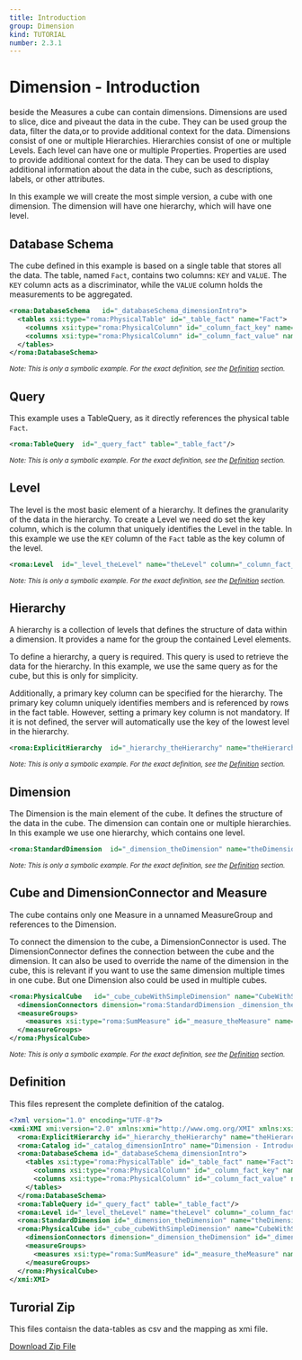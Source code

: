```yaml
---
title: Introduction
group: Dimension
kind: TUTORIAL
number: 2.3.1
---
```

# Dimension - Introduction

beside the Measures a cube can contain dimensions. Dimensions are used to slice, dice and piveaut the data in the cube. They can be used group the data, filter the data,or to provide additional context for the data. Dimensions consist of one or multiple Hierarchies. Hierarchies consist of one or multiple Levels. Each level can have one or multiple Properties. Properties are used to provide additional context for the data. They can be used to display additional information about the data in the cube, such as descriptions, labels, or other attributes.

In this example we will create the most simple version, a cube with one dimension. The dimension will have one hierarchy, which will have one level.


## Database Schema

The cube defined in this example is based on a single table that stores all the data. The table, named `Fact`, contains two columns: `KEY` and `VALUE`. The `KEY` column acts as a discriminator, while the `VALUE` column holds the measurements to be aggregated.


```xml
<roma:DatabaseSchema   id="_databaseSchema_dimensionIntro">
  <tables xsi:type="roma:PhysicalTable" id="_table_fact" name="Fact">
    <columns xsi:type="roma:PhysicalColumn" id="_column_fact_key" name="KEY"/>
    <columns xsi:type="roma:PhysicalColumn" id="_column_fact_value" name="VALUE" type="Integer"/>
  </tables>
</roma:DatabaseSchema>

```
*<small>Note: This is only a symbolic example. For the exact definition, see the [Definition](#definition) section.</small>*
## Query

This example uses a TableQuery, as it directly references the physical table `Fact`.


```xml
<roma:TableQuery  id="_query_fact" table="_table_fact"/>

```
*<small>Note: This is only a symbolic example. For the exact definition, see the [Definition](#definition) section.</small>*
## Level

The level is the most basic element of a hierarchy. It defines the granularity of the data in the hierarchy. To create a Level we need do set the key column, which is the column that uniquely identifies the Level in the table. In this example we use the `KEY` column of the `Fact` table as the key column of the level.


```xml
<roma:Level  id="_level_theLevel" name="theLevel" column="_column_fact_key"/>

```
*<small>Note: This is only a symbolic example. For the exact definition, see the [Definition](#definition) section.</small>*
## Hierarchy

A hierarchy is a collection of levels that defines the structure of data within a dimension. It provides a name for the group the contained Level elements.

To define a hierarchy, a query is required. This query is used to retrieve the data for the hierarchy. In this example, we use the same query as for the cube, but this is only for simplicity.

Additionally, a primary key column can be specified for the hierarchy. The primary key column uniquely identifies members and is referenced by rows in the fact table. However, setting a primary key column is not mandatory. If it is not defined, the server will automatically use the key of the lowest level in the hierarchy.


```xml
<roma:ExplicitHierarchy  id="_hierarchy_theHierarchy" name="theHierarchy" primaryKey="_column_fact_key" query="_query_fact" levels="_level_theLevel"/>

```
*<small>Note: This is only a symbolic example. For the exact definition, see the [Definition](#definition) section.</small>*
## Dimension

The Dimension is the main element of the cube. It defines the structure of the data in the cube. The dimension can contain one or multiple hierarchies. In this example we use one hierarchy, which contains one level.


```xml
<roma:StandardDimension  id="_dimension_theDimension" name="theDimension" hierarchies="roma:ExplicitHierarchy _hierarchy_theHierarchy"/>

```
*<small>Note: This is only a symbolic example. For the exact definition, see the [Definition](#definition) section.</small>*
## Cube and DimensionConnector and Measure

The cube contains only one Measure in a unnamed MeasureGroup and references to the Dimension.

To connect the dimension to the cube, a DimensionConnector is used. The DimensionConnector defines the connection between the cube and the dimension. It can also be used to override the name of the dimension in the cube, this is relevant if you want to use the same dimension multiple times in one cube. But one Dimension also could be used in multiple cubes.


```xml
<roma:PhysicalCube   id="_cube_cubeWithSimpleDimension" name="CubeWithSimpleDimension" query="_query_fact">
  <dimensionConnectors dimension="roma:StandardDimension _dimension_theDimension" id="_dimensionConnector_theDimension"/>
  <measureGroups>
    <measures xsi:type="roma:SumMeasure" id="_measure_theMeasure" name="theMeasure" column="_column_fact_value"/>
  </measureGroups>
</roma:PhysicalCube>

```
*<small>Note: This is only a symbolic example. For the exact definition, see the [Definition](#definition) section.</small>*

## Definition

This files represent the complete definition of the catalog.

```xml
<?xml version="1.0" encoding="UTF-8"?>
<xmi:XMI xmi:version="2.0" xmlns:xmi="http://www.omg.org/XMI" xmlns:xsi="http://www.w3.org/2001/XMLSchema-instance" xmlns:roma="https://www.daanse.org/spec/org.eclipse.daanse.rolap.mapping">
  <roma:ExplicitHierarchy id="_hierarchy_theHierarchy" name="theHierarchy" primaryKey="_column_fact_key" query="_query_fact" levels="_level_theLevel"/>
  <roma:Catalog id="_catalog_dimensionIntro" name="Dimension - Introduction" cubes="_cube_cubeWithSimpleDimension" dbschemas="_databaseSchema_dimensionIntro"/>
  <roma:DatabaseSchema id="_databaseSchema_dimensionIntro">
    <tables xsi:type="roma:PhysicalTable" id="_table_fact" name="Fact">
      <columns xsi:type="roma:PhysicalColumn" id="_column_fact_key" name="KEY"/>
      <columns xsi:type="roma:PhysicalColumn" id="_column_fact_value" name="VALUE" type="Integer"/>
    </tables>
  </roma:DatabaseSchema>
  <roma:TableQuery id="_query_fact" table="_table_fact"/>
  <roma:Level id="_level_theLevel" name="theLevel" column="_column_fact_key"/>
  <roma:StandardDimension id="_dimension_theDimension" name="theDimension" hierarchies="_hierarchy_theHierarchy"/>
  <roma:PhysicalCube id="_cube_cubeWithSimpleDimension" name="CubeWithSimpleDimension" query="_query_fact">
    <dimensionConnectors dimension="_dimension_theDimension" id="_dimensionConnector_theDimension"/>
    <measureGroups>
      <measures xsi:type="roma:SumMeasure" id="_measure_theMeasure" name="theMeasure" column="_column_fact_value"/>
    </measureGroups>
  </roma:PhysicalCube>
</xmi:XMI>

```



## Turorial Zip
This files contaisn the data-tables as csv and the mapping as xmi file.

<a href="./zip/tutorial.cube.dimension.intro.zip" download>Download Zip File</a>
